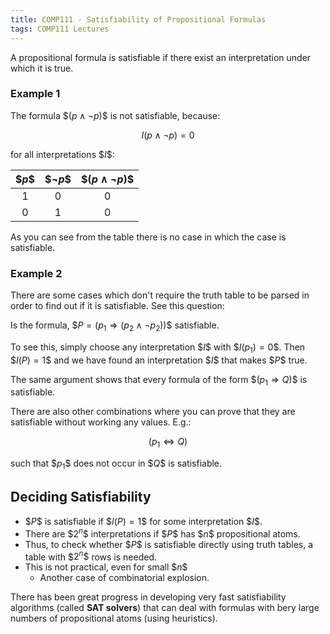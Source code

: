 ```yaml
---
title: COMP111 - Satisfiability of Propositional Formulas
tags: COMP111 Lectures
---
```

A propositional formula is satisfiable if there exist an interpretation under which it is true.

### Example 1
The formula \$$(p\wedge\neg p)\$$ is not satisfiable, because:

$$I(p\wedge\neg p)=0$$

for all interpretations \$$I\$$:

| \$$p\$$ | \$$\neg p\$$ | \$$(p\wedge\neg p)\$$ |
| :-: | :-: | :-: |
| 1 | 0 | 0 |
| 0 | 1 | 0 |

As you can see from the table there is no case in which the case is satisfiable. 

### Example 2
There are some cases which don't require the truth table to be parsed in order to find out if it is satisfiable. See this question:

Is the formula, \$$P=(p_1\Rightarrow(p_2\wedge\neg p_2))\$$ satisfiable.

To see this, simply choose any interpretation \$$I\$$ with \$$I(p_1)=0\$$. Then \$$I(P)=1\$$ and we have found an interpretation \$$I\$$ that makes \$$P\$$ true.

The same argument shows that every formula of the form \$$(p_1\Rightarrow Q)\$$ is satisfiable.

There are also other combinations where you can prove that they are satisfiable without working any values. E.g.:

$$(p_1\Leftrightarrow Q)$$

such that \$$p_1\$$ does not occur in \$$Q\$$ is satisfiable.

## Deciding Satisfiability 
* \$$P\$$ is satisfiable if \$$I(P)=1\$$ for some interpretation \$$I\$$.
* There are \$$2^n\$$ interpretations if \$$P\$$ has \$$n\$$ propositional atoms.
* Thus, to check whether \$$P\$$ is satisfiable directly using truth tables, a table with \$$2^n\$$ rows is needed.
* This is not practical, even for small \$$n\$$
	* Another case of combinatorial explosion.

There has been great progress in developing very fast satisfiability algorithms (called **SAT solvers**) that can deal with formulas with bery large numbers of propositional atoms (using heuristics).